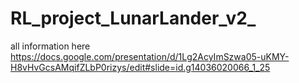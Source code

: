 # RL_project_LunarLander_v2_

all information here https://docs.google.com/presentation/d/1Lg2AcyImSzwa05-uKMY-H8vHvGcsAMqifZLbP0rizys/edit#slide=id.g14036020066_1_25
